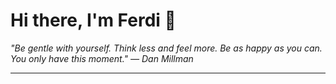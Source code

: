 <h1>Hi there, I'm Ferdi 👋</h1>

<p><em>
  "Be gentle with yourself. Think less and feel more. Be as happy as you can. You only have this moment." — Dan Millman
</em></p>

---
